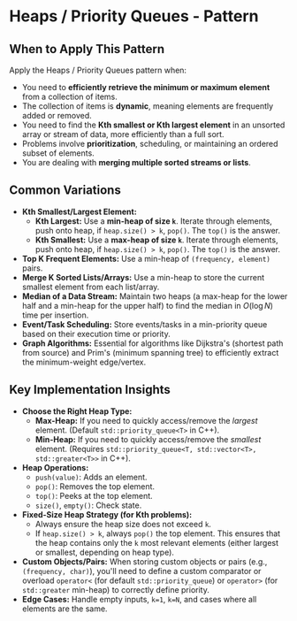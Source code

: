 # Heaps / Priority Queues - Pattern

## When to Apply This Pattern
Apply the Heaps / Priority Queues pattern when:
* You need to **efficiently retrieve the minimum or maximum element** from a collection of items.
* The collection of items is **dynamic**, meaning elements are frequently added or removed.
* You need to find the **Kth smallest or Kth largest element** in an unsorted array or stream of data, more efficiently than a full sort.
* Problems involve **prioritization**, scheduling, or maintaining an ordered subset of elements.
* You are dealing with **merging multiple sorted streams or lists**.

## Common Variations
* **Kth Smallest/Largest Element:**
    * **Kth Largest:** Use a **min-heap of size `k`**. Iterate through elements, push onto heap, if `heap.size() > k`, `pop()`. The `top()` is the answer.
    * **Kth Smallest:** Use a **max-heap of size `k`**. Iterate through elements, push onto heap, if `heap.size() > k`, `pop()`. The `top()` is the answer.
* **Top K Frequent Elements:** Use a min-heap of `(frequency, element)` pairs.
* **Merge K Sorted Lists/Arrays:** Use a min-heap to store the current smallest element from each list/array.
* **Median of a Data Stream:** Maintain two heaps (a max-heap for the lower half and a min-heap for the upper half) to find the median in $O(\log N)$ time per insertion.
* **Event/Task Scheduling:** Store events/tasks in a min-priority queue based on their execution time or priority.
* **Graph Algorithms:** Essential for algorithms like Dijkstra's (shortest path from source) and Prim's (minimum spanning tree) to efficiently extract the minimum-weight edge/vertex.

## Key Implementation Insights
* **Choose the Right Heap Type:**
    * **Max-Heap:** If you need to quickly access/remove the *largest* element. (Default `std::priority_queue<T>` in C++).
    * **Min-Heap:** If you need to quickly access/remove the *smallest* element. (Requires `std::priority_queue<T, std::vector<T>, std::greater<T>>` in C++).
* **Heap Operations:**
    * `push(value)`: Adds an element.
    * `pop()`: Removes the top element.
    * `top()`: Peeks at the top element.
    * `size()`, `empty()`: Check state.
* **Fixed-Size Heap Strategy (for Kth problems):**
    * Always ensure the heap size does not exceed `k`.
    * If `heap.size() > k`, always `pop()` the top element. This ensures that the heap contains only the `k` most relevant elements (either largest or smallest, depending on heap type).
* **Custom Objects/Pairs:** When storing custom objects or pairs (e.g., `(frequency, char)`), you'll need to define a custom comparator or overload `operator<` (for default `std::priority_queue`) or `operator>` (for `std::greater` min-heap) to correctly define priority.
* **Edge Cases:** Handle empty inputs, `k=1`, `k=N`, and cases where all elements are the same.
